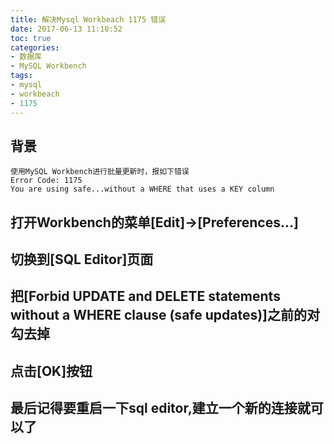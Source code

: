 ```yaml
---
title: 解决Mysql Workbeach 1175 错误
date: 2017-06-13 11:10:52
toc: true
categories:
- 数据库
- MySQL Workbench
tags:
- mysql
- workbeach
- 1175
---
```


## 背景

```
使用MySQL Workbench进行批量更新时，报如下错误
Error Code: 1175
You are using safe...without a WHERE that uses a KEY column
```

## 打开Workbench的菜单[Edit]->[Preferences...]

## 切换到[SQL Editor]页面

## 把[Forbid UPDATE and DELETE statements without a WHERE clause (safe updates)]之前的对勾去掉

## 点击[OK]按钮

## 最后记得要重启一下sql editor,建立一个新的连接就可以了
